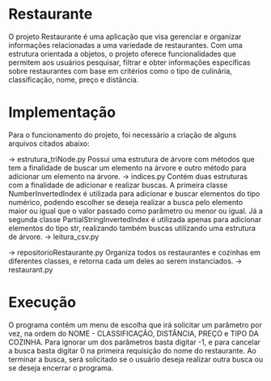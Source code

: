 # Restaurante
O projeto Restaurante é uma aplicação que visa gerenciar e organizar informações relacionadas a uma variedade de restaurantes. Com uma estrutura orientada a objetos, o projeto oferece funcionalidades que permitem aos usuários pesquisar, filtrar e obter informações específicas sobre restaurantes com base em critérios como o tipo de culinária, classificação, nome, preço e distância.

# Implementação
Para o funcionamento do projeto, foi necessário a criação de alguns arquivos citados abaixo:

-> estrutura_triNode.py
Possui uma estrutura de árvore com métodos que tem a finalidade de buscar um elemento na árvore e outro método para adicionar um elemento na árvore.
-> indices.py
Contém duas estruturas com a finalidade de adicionar e realizar buscas. A primeira classe NumberInvertedIndex é utilizada para adicionar e buscar elementos do tipo numérico, podendo escolher se deseja realizar a busca pelo elemento maior ou igual que o valor passado como parâmetro ou menor ou igual. Já a segunda classe PartialStringInvertedIndex é utilizada apenas para adicionar elementos do tipo str, realizando também buscas utilizando uma estrutura de árvore.
-> leitura_csv.py

-> repositorioRestaurante.py
Organiza todos os restaurantes e cozinhas em diferentes classes, e retorna cada um deles ao serem instanciados.
-> restaurant.py

# Execução

O programa contém um menu de escolha que irá solicitar um parâmetro por vez, na ordem do NOME - CLASSIFICAÇÃO, DISTÂNCIA, PREÇO e TIPO DA COZINHA. Para ignorar um dos parâmetros basta digitar -1, e para cancelar a busca basta digitar 0 na primeira requisição do nome do restaurante. Ao terminar a busca, será solicitado se o usuário deseja realizar outra busca ou se deseja encerrar o programa.
